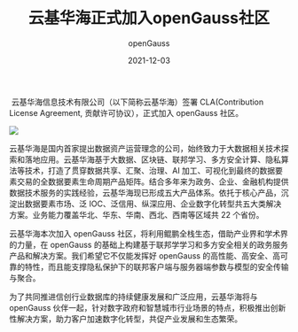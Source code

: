 ﻿---
title: ' 云基华海正式加入openGauss社区'
date: '2021-12-03'
tags: ['theme']
banner: '/category/news/2021-12-03/banner.png'
category: 'news'
author: 'openGauss'
summary: '云基华海签署CLA，正式加入openGauss社区'
---

​ 云基华海信息技术有限公司（以下简称云基华海）签署 CLA(Contribution License Agreement, 贡献许可协议），正式加入 openGauss 社区。

<img src="/zh/news/2021-12-03/banner.png" >

云基华海是国内首家提出数据资产运营理念的公司，始终致力于大数据相关技术探索和落地应用。云基华海基于大数据、区块链、联邦学习、多方安全计算、隐私算法等技术，打造了贯穿数据共享、汇聚、治理、AI 加工、可视化到最终的数据要素交易的全数据要素生命周期产品矩阵。结合多年来为政务、企业、金融机构提供数据技术服务的实践经验，云基华海现已形成五大产品体系。依托于核心产品，沉淀出数据要素市场、泛 IOC、泛信用、纵深应用、企业数字化转型共五大类解决方案。业务能力覆盖华北、华东、华南、西北、西南等区域共 22 个省份。

云基华海本次加入 openGauss 社区，将利用鲲鹏全栈生态，借助产业界和学术界的力量，在 openGauss 的基础上构建基于联邦学学习和多方安全相关的政务服务产品和解决方案。我们希望它不仅能发挥好 openGauss 的高性能、高安全、高可靠的特性，而且能支撑隐私保护下的联邦客户端与服务器端参数与模型的安全传输与聚合。

为了共同推进信创行业数据库的持续健康发展和广泛应用，云基华海将与 openGauss 伙伴一起，针对数字政府和智慧城市行业场景的特点，积极推出创新性解决方案，助力客户加速数字化转型，共促产业发展和生态繁荣。
